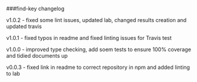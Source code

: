 ###find-key changelog

v1.0.2 - fixed some lint issues, updated lab, changed results creation and updated travis

v1.0.1 - fixed typos in readme and fixed linting issues for Travis test

v1.0.0 - improved type checking, add soem tests to ensure 100% coverage and tidied documents up

v0.0.3 - fixed link in readme to correct repository in npm and added linting to lab
